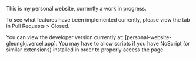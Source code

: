 This is my personal website, currently a work in progress.

To see what features have been implemented currently, please view the tab in Pull Requests > Closed.

You can view the developer version currently at:  [personal-website-gleungkj.vercel.app].  You may have to allow scripts if you have NoScript (or similar extensions) installed in order to properly access the page.
